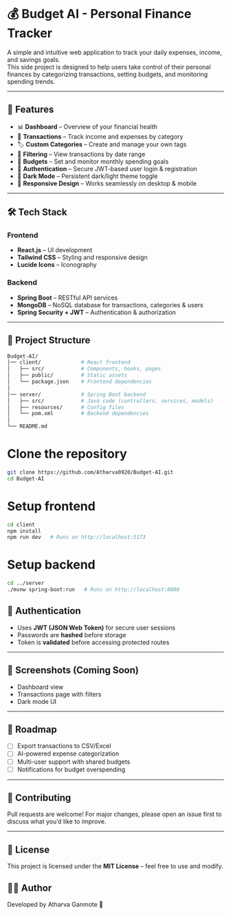 # 💰 Budget AI - Personal Finance Tracker

A simple and intuitive web application to track your daily expenses, income, and savings goals.  
This side project is designed to help users take control of their personal finances by categorizing transactions, setting budgets, and monitoring spending trends.

---

## 🚀 Features

- 📊 **Dashboard** – Overview of your financial health  
- 💸 **Transactions** – Track income and expenses by category  
- 🏷️ **Custom Categories** – Create and manage your own tags  
- 📅 **Filtering** – View transactions by date range  
- 🎯 **Budgets** – Set and monitor monthly spending goals  
- 🔐 **Authentication** – Secure JWT-based user login & registration  
- 🌙 **Dark Mode** – Persistent dark/light theme toggle  
- 📱 **Responsive Design** – Works seamlessly on desktop & mobile  

---

## 🛠️ Tech Stack

### Frontend
- **React.js** – UI development  
- **Tailwind CSS** – Styling and responsive design  
- **Lucide Icons** – Iconography  

### Backend
- **Spring Boot** – RESTful API services  
- **MongoDB** – NoSQL database for transactions, categories & users  
- **Spring Security + JWT** – Authentication & authorization  

---

## 📂 Project Structure

```bash
Budget-AI/
│── client/             # React frontend
│   ├── src/            # Components, hooks, pages
│   ├── public/         # Static assets
│   └── package.json    # Frontend dependencies
│
│── server/             # Spring Boot backend
│   ├── src/            # Java code (controllers, services, models)
│   ├── resources/      # Config files
│   └── pom.xml         # Backend dependencies
│
└── README.md
```
# Clone the repository
```bash
git clone https://github.com/Atharva0920/Budget-AI.git
cd Budget-AI
```
# Setup frontend

```bash
cd client
npm install
npm run dev   # Runs on http://localhost:5173
```

# Setup backend
```bash
cd ../server
./mvnw spring-boot:run   # Runs on http://localhost:8080
```

## 🔑 Authentication

- Uses **JWT (JSON Web Token)** for secure user sessions  
- Passwords are **hashed** before storage  
- Token is **validated** before accessing protected routes  

---

## 📸 Screenshots (Coming Soon)

- Dashboard view  
- Transactions page with filters  
- Dark mode UI  

---

## 📌 Roadmap

- [ ] Export transactions to CSV/Excel  
- [ ] AI-powered expense categorization  
- [ ] Multi-user support with shared budgets  
- [ ] Notifications for budget overspending  

---

## 🤝 Contributing

Pull requests are welcome! For major changes, please open an issue first to discuss what you’d like to improve.  

---

## 📜 License

This project is licensed under the **MIT License** – feel free to use and modify.  


## 👨‍💻 Author
Developed by Atharva Ganmote 🚀
